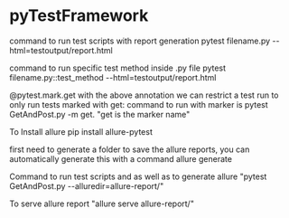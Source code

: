 # pyTestFramework


command to run test scripts with report generation pytest filename.py --html=testoutput/report.html

command to run specific test method inside .py file pytest filename.py::test_method --html=testoutput/report.html



@pytest.mark.get 
with the above annotation we can restrict a test run to only run tests marked with get:
command to run with marker is 
pytest  GetAndPost.py -m get. "get is the marker name"

To Install allure
pip install allure-pytest

first need to generate a folder to save the allure reports, you can automatically generate this with a command
allure generate


Command to run test scripts and as well as to generate allure 
"pytest GetAndPost.py  --alluredir=allure-report/"

To serve allure report
"allure serve allure-report/"
